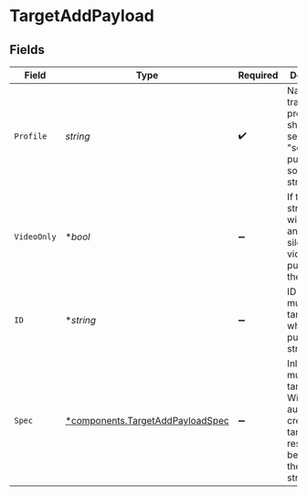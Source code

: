 # TargetAddPayload


## Fields

| Field                                                                                                              | Type                                                                                                               | Required                                                                                                           | Description                                                                                                        | Example                                                                                                            |
| ------------------------------------------------------------------------------------------------------------------ | ------------------------------------------------------------------------------------------------------------------ | ------------------------------------------------------------------------------------------------------------------ | ------------------------------------------------------------------------------------------------------------------ | ------------------------------------------------------------------------------------------------------------------ |
| `Profile`                                                                                                          | *string*                                                                                                           | :heavy_check_mark:                                                                                                 | Name of transcoding profile that should be sent. Use<br/>"source" for pushing source stream data<br/>              | 720p                                                                                                               |
| `VideoOnly`                                                                                                        | **bool*                                                                                                            | :heavy_minus_sign:                                                                                                 | If true, the stream audio will be muted and only silent<br/>video will be pushed to the target.<br/>               |                                                                                                                    |
| `ID`                                                                                                               | **string*                                                                                                          | :heavy_minus_sign:                                                                                                 | ID of multistream target object where to push this stream                                                          |                                                                                                                    |
| `Spec`                                                                                                             | [*components.TargetAddPayloadSpec](../../models/components/targetaddpayloadspec.md)                                | :heavy_minus_sign:                                                                                                 | Inline multistream target object. Will automatically<br/>create the target resource to be used by the created<br/>stream.<br/> |                                                                                                                    |